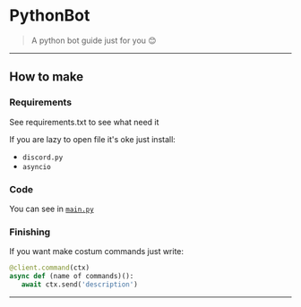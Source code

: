 # PythonBot
>    A python bot guide just for you 😊

****

## How to make
### Requirements
See requirements.txt to see what need it

If you are lazy to open file it's oke just install:

-   `discord.py`
-   `asyncio`

### Code
You can see in [`main.py`](https://github.com/Azizkhasyi11/PythonBot/blob/main/main.py)

### Finishing
If you want make costum commands just write:

```py
@client.command(ctx)
async def (name of commands)():
   await ctx.send('description')
```

****
